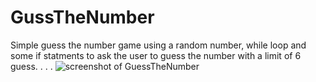 # GussTheNumber
Simple guess the number game
using a random number, while loop and some if statments to 
ask the user to guess the number with a limit of 6 guess. 
.
.
.
![screenshot of GuessTheNumber](https://github.com/OnlyEngineer/GussTheNumber/blob/main/Guess.png?raw=true)

